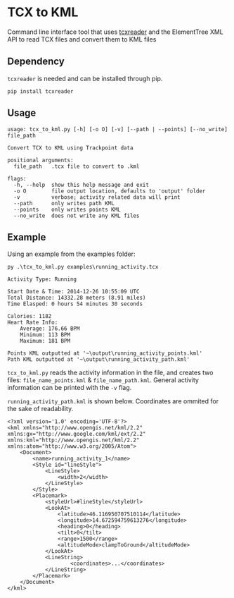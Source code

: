 # TCX to KML
Command line interface tool that uses [tcxreader](https://github.com/alenrajsp/tcxreader) and the ElementTree XML API to read TCX files and convert them to KML files

## Dependency
`tcxreader` is needed and can be installed through pip.
~~~
pip install tcxreader
~~~

## Usage
~~~
usage: tcx_to_kml.py [-h] [-o O] [-v] [--path | --points] [--no_write] file_path

Convert TCX to KML using Trackpoint data

positional arguments:
  file_path   .tcx file to convert to .kml

flags:
  -h, --help  show this help message and exit
  -o O        file output location, defaults to 'output' folder
  -v          verbose; activity related data will print
  --path      only writes path KML
  --points    only writes points KML
  --no_write  does not write any KML files
~~~

## Example
Using an example from the examples folder:
~~~
py .\tcx_to_kml.py examples\running_activity.tcx
~~~
~~~
Activity Type: Running

Start Date & Time: 2014-12-26 10:55:09 UTC
Total Distance: 14332.28 meters (8.91 miles)
Time Elasped: 0 hours 54 minutes 30 seconds

Calories: 1182
Heart Rate Info:
    Average: 176.66 BPM
    Minimum: 113 BPM
    Maximum: 181 BPM

Points KML outputted at '~\output\running_activity_points.kml'
Path KML outputted at '~\output\running_activity_path.kml'
~~~


`tcx_to_kml.py` reads the activity information in the file, and creates two files: `file_name_points.kml` & `file_name_path.kml`.
General activity information can be printed with the `-v` flag.

`running_activity_path.kml` is shown below. Coordinates are ommited for the sake of readability.
~~~kml
<?xml version='1.0' encoding='UTF-8'?>
<kml xmlns="http://www.opengis.net/kml/2.2" xmlns:gx="http://www.google.com/kml/ext/2.2" xmlns:kml="http://www.opengis.net/kml/2.2" xmlns:atom="http://www.w3.org/2005/Atom">
	<Document>
		<name>running_activity_1</name>
		<Style id="lineStyle">
			<LineStyle>
				<width>2</width>
			</LineStyle>
		</Style>
		<Placemark>
			<styleUrl>#lineStyle</styleUrl>
			<LookAt>
				<latitude>46.116950707510114</latitude>
				<longitude>14.672594759613276</longitude>
				<heading>0</heading>
				<tilt>0</tilt>
				<range>1500</range>
				<altitudeMode>clampToGround</altitudeMode>
			</LookAt>
			<LineString>
        			<coordinates>...</coordinates>
			</LineString>
		</Placemark>
	</Document>
</kml>
~~~
